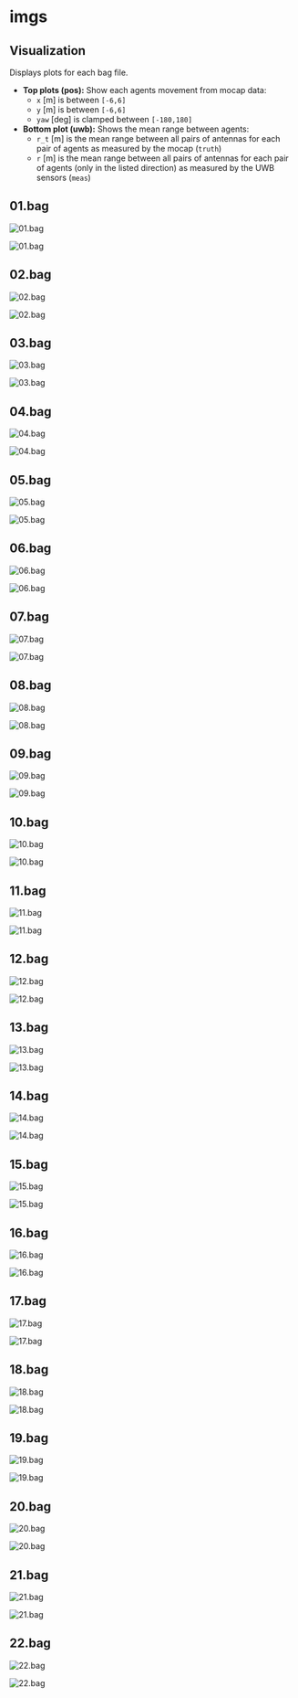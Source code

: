 # imgs

## Visualization
Displays plots for each bag file.
* **Top plots (pos):** Show each agents movement from mocap data:
    * `x` [m] is between `[-6,6]`
    * `y` [m] is between `[-6,6]`
    * `yaw` [deg] is clamped between `[-180,180]`
* **Bottom plot (uwb):** Shows the mean range between agents:
    * `r_t` [m] is the mean range between all pairs of antennas for each pair of agents as measured by the mocap (`truth`)
    * `r` [m] is the mean range between all pairs of antennas for each pair of agents (only in the listed direction) as measured by the UWB sensors (`meas`)

## 01.bag

![01.bag](./pos/01_pos.png)

![01.bag](./uwb/01_uwb.png)

## 02.bag

![02.bag](./pos/02_pos.png)

![02.bag](./uwb/02_uwb.png)

## 03.bag

![03.bag](./pos/03_pos.png)

![03.bag](./uwb/03_uwb.png)

## 04.bag

![04.bag](./pos/04_pos.png)

![04.bag](./uwb/04_uwb.png)

## 05.bag

![05.bag](./pos/05_pos.png)

![05.bag](./uwb/05_uwb.png)

## 06.bag

![06.bag](./pos/06_pos.png)

![06.bag](./uwb/06_uwb.png)

## 07.bag

![07.bag](./pos/07_pos.png)

![07.bag](./uwb/07_uwb.png)

## 08.bag

![08.bag](./pos/08_pos.png)

![08.bag](./uwb/08_uwb.png)

## 09.bag

![09.bag](./pos/09_pos.png)

![09.bag](./uwb/09_uwb.png)

## 10.bag

![10.bag](./pos/10_pos.png)

![10.bag](./uwb/10_uwb.png)

## 11.bag

![11.bag](./pos/11_pos.png)

![11.bag](./uwb/11_uwb.png)

## 12.bag

![12.bag](./pos/12_pos.png)

![12.bag](./uwb/12_uwb.png)

## 13.bag

![13.bag](./pos/13_pos.png)

![13.bag](./uwb/13_uwb.png)

## 14.bag

![14.bag](./pos/14_pos.png)

![14.bag](./uwb/14_uwb.png)

## 15.bag

![15.bag](./pos/15_pos.png)

![15.bag](./uwb/15_uwb.png)

## 16.bag

![16.bag](./pos/16_pos.png)

![16.bag](./uwb/16_uwb.png)

## 17.bag

![17.bag](./pos/17_pos.png)

![17.bag](./uwb/17_uwb.png)

## 18.bag

![18.bag](./pos/18_pos.png)

![18.bag](./uwb/18_uwb.png)

## 19.bag

![19.bag](./pos/19_pos.png)

![19.bag](./uwb/19_uwb.png)

## 20.bag

![20.bag](./pos/20_pos.png)

![20.bag](./uwb/20_uwb.png)

## 21.bag

![21.bag](./pos/21_pos.png)

![21.bag](./uwb/21_uwb.png)

## 22.bag

![22.bag](./pos/22_pos.png)

![22.bag](./uwb/22_uwb.png)
